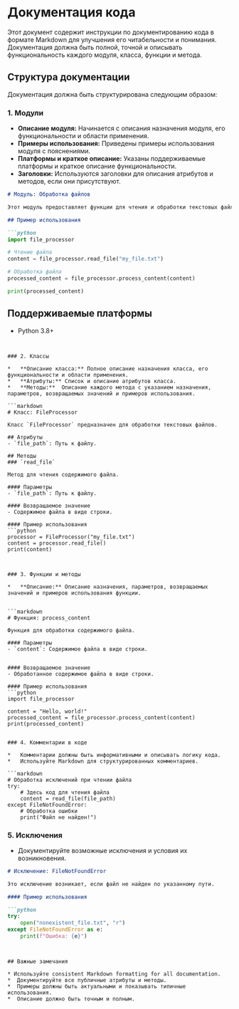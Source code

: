 # Документация кода

Этот документ содержит инструкции по документированию кода в формате Markdown для улучшения его читабельности и понимания.  Документация должна быть полной, точной и описывать функциональность каждого модуля, класса, функции и метода.

## Структура документации

Документация должна быть структурирована следующим образом:

### 1. Модули

*   **Описание модуля:** Начинается с описания назначения модуля, его функциональности и области применения.
*   **Примеры использования:** Приведены примеры использования модуля с пояснениями.
*   **Платформы и краткое описание:** Указаны поддерживаемые платформы и краткое описание функциональности.
*   **Заголовки:**  Используются заголовки для описания атрибутов и методов, если они присутствуют.

```markdown
# Модуль: Обработка файлов

Этот модуль предоставляет функции для чтения и обработки текстовых файлов.

## Пример использования

```python
import file_processor

# Чтение файла
content = file_processor.read_file("my_file.txt")

# Обработка файла
processed_content = file_processor.process_content(content)

print(processed_content)
```

## Поддерживаемые платформы
- Python 3.8+
```


### 2. Классы

*   **Описание класса:** Полное описание назначения класса, его функциональности и области применения.
*   **Атрибуты:** Список и описание атрибутов класса.
*   **Методы:**  Описание каждого метода с указанием назначения, параметров, возвращаемых значений и примеров использования.

```markdown
# Класс: FileProcessor

Класс `FileProcessor` предназначен для обработки текстовых файлов.

## Атрибуты
- `file_path`: Путь к файлу.

## Методы
### `read_file`

Метод для чтения содержимого файла.

#### Параметры
- `file_path`: Путь к файлу.

#### Возвращаемое значение
- Содержимое файла в виде строки.

#### Пример использования
```python
processor = FileProcessor("my_file.txt")
content = processor.read_file()
print(content)
```
```


### 3. Функции и методы

*   **Описание:** Описание назначения, параметров, возвращаемых значений и примеров использования функции.


```markdown
# Функция: process_content

Функция для обработки содержимого файла.

#### Параметры
- `content`: Содержимое файла в виде строки.


#### Возвращаемое значение
- Обработанное содержимое файла в виде строки.

#### Пример использования
```python
import file_processor

content = "Hello, world!"
processed_content = file_processor.process_content(content)
print(processed_content)
```
```

### 4. Комментарии в коде

*   Комментарии должны быть информативными и описывать логику кода.
*   Используйте Markdown для структурированных комментариев.

```markdown
# Обработка исключений при чтении файла
try:
    # Здесь код для чтения файла
    content = read_file(file_path)
except FileNotFoundError:
    # Обработка ошибки
    print("Файл не найден!")
```


### 5. Исключения

*   Документируйте возможные исключения и условия их возникновения.

```markdown
# Исключение: FileNotFoundError

Это исключение возникает, если файл не найден по указанному пути.

#### Пример использования

```python
try:
    open("nonexistent_file.txt", "r")
except FileNotFoundError as e:
    print(f"Ошибка: {e}")
```
```


## Важные замечания

* Используйте consistent Markdown formatting for all documentation.
*  Документируйте все публичные атрибуты и методы.
*  Примеры должны быть актуальными и показывать типичные использования.
*  Описание должно быть точным и полным.
